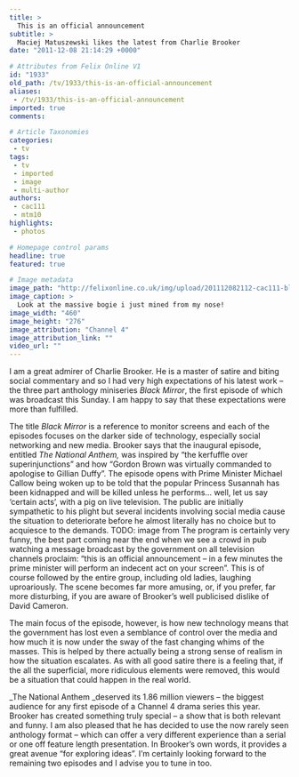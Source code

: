 ```yaml
---
title: >
  This is an official announcement
subtitle: >
  Maciej Matuszewski likes the latest from Charlie Brooker
date: "2011-12-08 21:14:29 +0000"

# Attributes from Felix Online V1
id: "1933"
old_path: /tv/1933/this-is-an-official-announcement
aliases:
 - /tv/1933/this-is-an-official-announcement
imported: true
comments:

# Article Taxonomies
categories:
 - tv
tags:
 - tv
 - imported
 - image
 - multi-author
authors:
 - cac111
 - mtm10
highlights:
 - photos

# Homepage control params
headline: true
featured: true

# Image metadata
image_path: "http://felixonline.co.uk/img/upload/201112082112-cac111-black-mirror-007.jpg"
image_caption: >
  Look at the massive bogie i just mined from my nose!
image_width: "460"
image_height: "276"
image_attribution: "Channel 4"
image_attribution_link: ""
video_url: ""
---
```


I am a great admirer of Charlie Brooker. He is a master of satire and biting social commentary and so I had very high expectations of his latest work – the three part anthology miniseries _Black Mirror_, the first episode of which was broadcast this Sunday. I am happy to say that these expectations were more than fulfilled.

The title _Black Mirror_ is a reference to monitor screens and each of the episodes focuses on the darker side of technology, especially social networking and new media. Brooker says that the inaugural episode, entitled _The National Anthem,_ was inspired by “the kerfuffle over superinjunctions” and how “Gordon Brown was virtually commanded to apologise to Gillian Duffy”. The episode opens with Prime Minister Michael Callow being woken up to be told that the popular Princess Susannah has been kidnapped and will be killed unless he performs... well, let us say ‘certain acts’, with a pig on live television. The public are initially sympathetic to his plight but several incidents involving social media cause the situation to deteriorate before he almost literally has no choice but to acquiesce to the demands.
TODO: image from
The program is certainly very funny, the best part coming near the end when we see a crowd in pub watching a message broadcast by the government on all television channels proclaim: “this is an official announcement – in a few minutes the prime minister will perform an indecent act on your screen”. This is of course followed by the entire group, including old ladies, laughing uproariously. The scene becomes far more amusing, or, if you prefer, far more disturbing, if you are aware of Brooker’s well publicised dislike of David Cameron.

The main focus of the episode, however, is how new technology means that the government has lost even a semblance of control over the media and how much it is now under the sway of the fast changing whims of the masses. This is helped by there actually being a strong sense of realism in how the situation escalates. As with all good satire there is a feeling that, if the all the superficial, more ridiculous elements were removed, this would be a situation that could happen in the real world.

_The National Anthem _deserved its 1.86 million viewers – the biggest audience for any first episode of a Channel 4 drama series this year. Brooker has created something truly special – a show that is both relevant and funny. I am also pleased that he has decided to use the now rarely seen anthology format – which can offer a very different experience than a serial or one off feature length presentation. In Brooker’s own words, it provides a great avenue “for exploring ideas”. I’m certainly looking forward to the remaining two episodes and I advise you to tune in too.
